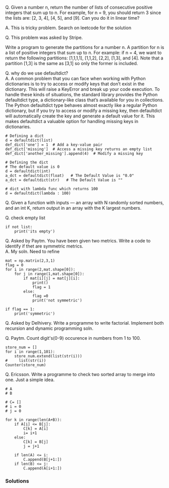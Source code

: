 Q. Given a number n, return the number of lists of consecutive positive integers that sum up to n.
For example, for n = 9, you should return 3 since the lists are: [2, 3, 4], [4, 5], and [9]. Can you do it in linear time?

A. This is tricky problem. Search on leetcode for the solution


Q. This problem was asked by Stripe.

Write a program to generate the partitions for a number n. A partition for n is a list of positive integers that sum up to n. For example: if n = 4, we want to return the following partitions: [1,1,1,1], [1,1,2], [2,2], [1,3], and [4]. Note that a partition [1,3] is the same as [3,1] so only the former is included.

Q. why do we use defaultdict?  
A. A common problem that you can face when working with Python dictionaries is to try to access or modify keys that don’t exist in the dictionary. This will raise a KeyError and break up your code execution. To handle these kinds of situations, the standard library provides the Python defaultdict type, a dictionary-like class that’s available for you in collections.  
The Python defaultdict type behaves almost exactly like a regular Python dictionary, but if you try to access or modify a missing key, then defaultdict will automatically create the key and generate a default value for it. This makes defaultdict a valuable option for handling missing keys in dictionaries.
```
# Defining a dict 
d = defaultdict(list) 
def_dict['one'] = 1  # Add a key-value pair
def_dict['missing']  # Access a missing key returns an empty list
def_dict['another_missing'].append(4)  # Modify a missing key

# Defining the dict 
# The default value is 0 
d = defaultdict(int) 
a_dct = defaultdict(float)   # The Default Value is "0.0"
a_dct = defaultdict(str)   # The Default Value is ""

# dict with lambda func which returns 100
d = defaultdict(lambda : 100)
 ```
Q. Given a function with inputs — an array with N randomly sorted numbers, and an int K, return output in an array with the K largest numbers.

Q. check empty list  
```
if not list:
    print('its empty')

```

Q. Asked by Paytm. You have been given two metrics. Write a code to identify if thet are symmetric metrics.  
A. My soln. Need to refine
``` 
mat = np.matrix(2,3,1)
flag = 0
for i in range(2,mat.shape[0]):
    for j in range(1,mat.shape[0]):
        if mat[i][j] = mat[j][i]:
            print()
            flag = 1
        else:
            flag =0
            print('not symmetric')
        
if flag == 1:
    print('symmetric')        
``` 

Q. Asked by Delhivery. Write a programme to write factorial. Implement both recursion and dynamic programming soln.

Q. Paytm. Count digit's(0-9) occurence in numbers from 1 to 100.  
```
store_num = []
for i in range(1,101):
    store_num.extend(list(str(i)))
#     list(str(i))
Counter(store_num)
```

Q. Ericsson. Write a programme to check two sorted array to merge into one. Just a simple idea.
```
# A
# B

# C= []
# i = 0
# j = 0

for k in range(len(A+B)):
    if A[i] <= B[j]:
        C[k] = A[i]
        i= i+1
    else:
        C[k] = B[j]
        j = j+1

    if len(A) <= i:
        C.append(B[j+1:])
    if len(B) <= j:
        C.append(A[i+1:])     
```








### Solutions


